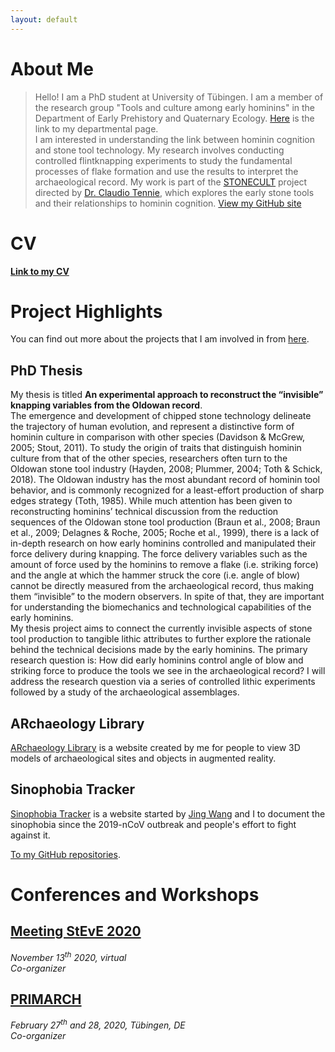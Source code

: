 ```yaml
---
layout: default
---
```


# About Me
> Hello! I am a PhD student at University of Tübingen. I am a member of the research group "Tools and culture among early hominins" in the Department of Early Prehistory and Quaternary Ecology. [Here](https://uni-tuebingen.de/en/fakultaeten/mathematisch-naturwissenschaftliche-fakultaet/fachbereiche/geowissenschaften/arbeitsgruppen/prehistory-archaeology-science/research-department/early-prehistory-and-quaternary-ecology/staff/phd-candidates/li-li/) is the link to my departmental page.<br />
I am interested in understanding the link between hominin cognition and stone tool technology. My research involves conducting controlled flintknapping experiments to study the fundamental processes of flake formation and use the results to interpret the archaeological record. My work is part of the [STONECULT](https://sites.google.com/view/stonecult/home) project directed by [Dr. Claudio Tennie](https://sites.google.com/view/claudiotennie/home), which explores the early stone tools and their relationships to hominin cognition.
> [View my GitHub site](https://github.com/lili0824)

# CV
__[Link to my CV](./cv.html)__

# Project Highlights
You can find out more about the projects that I am involved in from [here](./project.md).

## PhD Thesis
My thesis is titled __An experimental approach to reconstruct the “invisible” knapping variables from the Oldowan record__.  
The emergence and development of chipped stone technology delineate the trajectory of human evolution, and represent a distinctive form of hominin culture in comparison with other species (Davidson & McGrew, 2005; Stout, 2011). To study the origin of traits that distinguish hominin culture from that of the other species, researchers often turn to the Oldowan stone tool industry (Hayden, 2008; Plummer, 2004; Toth & Schick, 2018). The Oldowan industry has the most abundant record of hominin tool behavior, and is commonly recognized for a least-effort production of sharp edges strategy (Toth, 1985). While much attention has been given to reconstructing hominins’ technical discussion from the reduction sequences of the Oldowan stone tool production (Braun et al., 2008; Braun et al., 2009; Delagnes & Roche, 2005; Roche et al., 1999), there is a lack of in-depth research on how early hominins controlled and manipulated their force delivery during knapping. The force delivery variables such as the amount of force used by the hominins to remove a flake (i.e. striking force) and the angle at which the hammer struck the core (i.e. angle of blow) cannot be directly measured from the archaeological record, thus making them “invisible” to the modern observers. In spite of that, they are important for understanding the biomechanics and technological capabilities of the early hominins.  
My thesis project aims to connect the currently invisible aspects of stone tool production to tangible lithic attributes to further explore the rationale behind the technical decisions made by the early hominins. The primary research question is: How did early hominins control angle of blow and striking force to produce the tools we see in the archaeological record? I will address the research question via a series of controlled lithic experiments followed by a study of the archaeological assemblages.


## ARchaeology Library
[ARchaeology Library](https://lili0824.github.io/ARchaeology/) is a website created by me for people to view 3D models of archaeological sites and objects in augmented reality.

## Sinophobia Tracker
[Sinophobia Tracker](https://sites.google.com/view/sinophobia-tracker/home) is a website started by [Jing Wang](https://sites.google.com/view/jingwang-space/home) and I to document the sinophobia since the 2019-nCoV outbreak and people's effort to fight against it.

[To my GitHub repositories](https://github.com/lili0824?tab=repositories).

# Conferences and Workshops
## [Meeting StEvE 2020](./conference.md)
*November 13<sup>th</sup> 2020, virtual*<br />
*Co-organizer*<br />

## [PRIMARCH](./conference.md)
*February 27<sup>th</sup> and 28, 2020, Tübingen, DE*<br />
*Co-organizer*<br />
